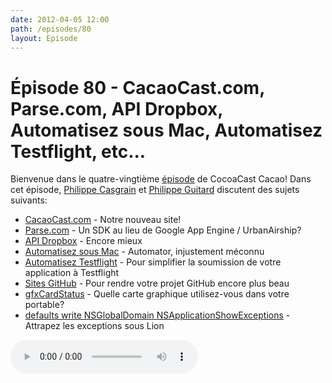 ```yaml
---
date: 2012-04-05 12:00
path: /episodes/80
layout: Episode
---
```

# Épisode 80 - CacaoCast.com, Parse.com, API Dropbox, Automatisez sous Mac, Automatisez Testflight, etc...
<p>Bienvenue dans le quatre-vingtième <a href="https://archive.org/download/cacaocast/cacaocast_80.mp3" title="CocoaCast Cacao Episode 80">épisode</a> de CocoaCast Cacao! Dans cet épisode, <a href="http://www.twitter.com/philippec" title="Philippe Casgrain sur Twitter">Philippe Casgrain</a> et <a href="http://www.twitter.com/philippeguitard" title="Philippe Guitard sur Twitter">Philippe Guitard</a> discutent des sujets suivants:</p>
<ul><li><a href="http://cacaocast.com/" title="CacaoCast.com">CacaoCast.com</a> - Notre nouveau site!</li>
<li><a href="https://parse.com/" title="Parse.com">Parse.com</a> - Un SDK au lieu de Google App Engine / UrbanAirship?</li>
<li><a href="https://www.dropbox.com/developers/reference/sdk" title="API Dropbox">API Dropbox</a> - Encore mieux</li>
<li><a href="http://www.digitbooks.fr/catalogue/automatisez-sous-mac-gamel.html" title="Automatisez sous Mac">Automatisez sous Mac</a> - Automator, injustement méconnu</li>
<li><a href="http://developmentseed.org/blog/2011/sep/02/automating-development-uploads-testflight-xcode/" title="Automatisez Testflight">Automatisez Testflight</a> - Pour simplifier la soumission de votre application à Testflight</li>
<li><a href="https://github.com/blog/1081-instantly-beautiful-project-pages" title="Sites GitHub">Sites GitHub</a> - Pour rendre votre projet GitHub encore plus beau</li>
<li><a href="http://codykrieger.com/gfxCardStatus" title="gfxCardStatus">gfxCardStatus</a> - Quelle carte graphique utilisez-vous dans votre portable?</li>
<li><a href="https://developer.apple.com/library/mac/#releasenotes/Cocoa/AppKit.html" title="defaults write NSGlobalDomain NSApplicationShowExceptions">defaults write NSGlobalDomain NSApplicationShowExceptions</a> - Attrapez les exceptions sous Lion</li>
</ul>
<p><audio controls><source src="https://archive.org/download/cacaocast/cacaocast_80.mp3" type="audio/mpeg"><source src="https://archive.org/download/cacaocast/cacaocast_80.mp3" type="audio/mp4">Votre navigateur ne supporte pas l'élément audio / Your browser does not support the audio element.</audio></p>
